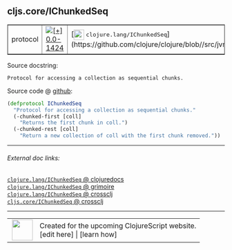 ## cljs.core/IChunkedSeq



 <table border="1">
<tr>
<td>protocol</td>
<td><a href="https://github.com/cljsinfo/cljs-api-docs/tree/0.0-1424"><img valign="middle" alt="[+] 0.0-1424" title="Added in 0.0-1424" src="https://img.shields.io/badge/+-0.0--1424-lightgrey.svg"></a> </td>
<td>
[<img height="24px" valign="middle" src="http://i.imgur.com/1GjPKvB.png"> <samp>clojure.lang/IChunkedSeq</samp>](https://github.com/clojure/clojure/blob//src/jvm/clojure/lang/IChunkedSeq.java)
</td>
</tr>
</table>







Source docstring:

```
Protocol for accessing a collection as sequential chunks.
```


Source code @ [github](https://github.com/clojure/clojurescript/blob/r3117/src/cljs/cljs/core.cljs#L595-L600):

```clj
(defprotocol IChunkedSeq
  "Protocol for accessing a collection as sequential chunks."
  (-chunked-first [coll]
    "Returns the first chunk in coll.")
  (-chunked-rest [coll]
    "Return a new collection of coll with the first chunk removed."))
```

<!--
Repo - tag - source tree - lines:

 <pre>
clojurescript @ r3117
└── src
    └── cljs
        └── cljs
            └── <ins>[core.cljs:595-600](https://github.com/clojure/clojurescript/blob/r3117/src/cljs/cljs/core.cljs#L595-L600)</ins>
</pre>

-->

---



###### External doc links:

[`clojure.lang/IChunkedSeq` @ clojuredocs](http://clojuredocs.org/clojure.lang/IChunkedSeq)<br>
[`clojure.lang/IChunkedSeq` @ grimoire](http://conj.io/store/v1/org.clojure/clojure/1.7.0-beta3/clj/clojure.lang/IChunkedSeq/)<br>
[`clojure.lang/IChunkedSeq` @ crossclj](http://crossclj.info/fun/clojure.lang/IChunkedSeq.html)<br>
[`cljs.core/IChunkedSeq` @ crossclj](http://crossclj.info/fun/cljs.core.cljs/IChunkedSeq.html)<br>

---

 <table>
<tr><td>
<img valign="middle" align="right" width="48px" src="http://i.imgur.com/Hi20huC.png">
</td><td>
Created for the upcoming ClojureScript website.<br>
[edit here] | [learn how]
</td></tr></table>

[edit here]:https://github.com/cljsinfo/cljs-api-docs/blob/master/cljsdoc/cljs.core/IChunkedSeq.cljsdoc
[learn how]:https://github.com/cljsinfo/cljs-api-docs/wiki/cljsdoc-files

<!--

This information was too distracting to show to readers, but I'll leave it
commented here since it is helpful to:

- pretty-print the data used to generate this document
- and show how to retrieve that data



The API data for this symbol:

```clj
{:ns "cljs.core",
 :name "IChunkedSeq",
 :history [["+" "0.0-1424"]],
 :type "protocol",
 :full-name-encode "cljs.core/IChunkedSeq",
 :source {:code "(defprotocol IChunkedSeq\n  \"Protocol for accessing a collection as sequential chunks.\"\n  (-chunked-first [coll]\n    \"Returns the first chunk in coll.\")\n  (-chunked-rest [coll]\n    \"Return a new collection of coll with the first chunk removed.\"))",
          :title "Source code",
          :repo "clojurescript",
          :tag "r3117",
          :filename "src/cljs/cljs/core.cljs",
          :lines [595 600]},
 :methods [{:name "-chunked-first",
            :signature ["[coll]"],
            :docstring "Returns the first chunk in coll."}
           {:name "-chunked-rest",
            :signature ["[coll]"],
            :docstring "Return a new collection of coll with the first chunk removed."}],
 :full-name "cljs.core/IChunkedSeq",
 :clj-symbol "clojure.lang/IChunkedSeq",
 :docstring "Protocol for accessing a collection as sequential chunks."}

```

Retrieve the API data for this symbol:

```clj
;; from Clojure REPL
(require '[clojure.edn :as edn])
(-> (slurp "https://raw.githubusercontent.com/cljsinfo/cljs-api-docs/catalog/cljs-api.edn")
    (edn/read-string)
    (get-in [:symbols "cljs.core/IChunkedSeq"]))
```

-->
